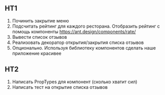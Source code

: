 ## HT1

1. Починить закрытие меню
2. Подсчитать рейтинг для каждого ресторана. Отобразить рейтинг с помощь компоненты https://ant.design/components/rate/
3. Вывести список отзывов
4. Реализовать декоратор открытия/закрытия списка отзывов
5. Опционально. Используя библиотеку компонентов сделать наше приложение красивее

## HT2

1. Написать PropTypes для компонент (сколько хватит сил)
2. Написать тест на открытие списка отзывов
